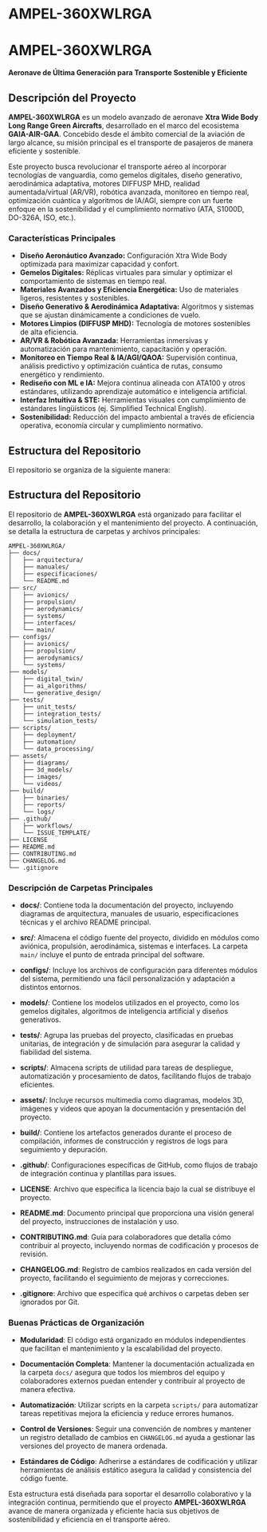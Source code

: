 # AMPEL-360XWLRGA

# AMPEL-360XWLRGA
**Aeronave de Última Generación para Transporte Sostenible y Eficiente**

## Descripción del Proyecto
**AMPEL-360XWLRGA** es un modelo avanzado de aeronave **Xtra Wide Body Long Range Green Aircrafts**, desarrollado en el marco del ecosistema **GAIA-AIR-GAA**. Concebido desde el ámbito comercial de la aviación de largo alcance, su misión principal es el transporte de pasajeros de manera eficiente y sostenible.

Este proyecto busca revolucionar el transporte aéreo al incorporar tecnologías de vanguardia, como gemelos digitales, diseño generativo, aerodinámica adaptativa, motores DIFFUSP MHD, realidad aumentada/virtual (AR/VR), robótica avanzada, monitoreo en tiempo real, optimización cuántica y algoritmos de IA/AGI, siempre con un fuerte enfoque en la sostenibilidad y el cumplimiento normativo (ATA, S1000D, DO-326A, ISO, etc.).

### Características Principales
- **Diseño Aeronáutico Avanzado:** Configuración Xtra Wide Body optimizada para maximizar capacidad y confort.
- **Gemelos Digitales:** Réplicas virtuales para simular y optimizar el comportamiento de sistemas en tiempo real.
- **Materiales Avanzados y Eficiencia Energética:** Uso de materiales ligeros, resistentes y sostenibles.
- **Diseño Generativo & Aerodinámica Adaptativa:** Algoritmos y sistemas que se ajustan dinámicamente a condiciones de vuelo.
- **Motores Limpios (DIFFUSP MHD):** Tecnología de motores sostenibles de alta eficiencia.
- **AR/VR & Robótica Avanzada:** Herramientas inmersivas y automatización para mantenimiento, capacitación y operación.
- **Monitoreo en Tiempo Real & IA/AGI/QAOA:** Supervisión continua, análisis predictivo y optimización cuántica de rutas, consumo energético y rendimiento.
- **Rediseño con ML e IA:** Mejora continua alineada con ATA100 y otros estándares, utilizando aprendizaje automático e inteligencia artificial.
- **Interfaz Intuitiva & STE:** Herramientas visuales con cumplimiento de estándares lingüísticos (ej. Simplified Technical English).
- **Sostenibilidad:** Reducción del impacto ambiental a través de eficiencia operativa, economía circular y cumplimiento normativo.

## Estructura del Repositorio
El repositorio se organiza de la siguiente manera:

## Estructura del Repositorio

El repositorio de **AMPEL-360XWLRGA** está organizado para facilitar el desarrollo, la colaboración y el mantenimiento del proyecto. A continuación, se detalla la estructura de carpetas y archivos principales:

```
AMPEL-360XWLRGA/
├── docs/
│   ├── arquitectura/
│   ├── manuales/
│   ├── especificaciones/
│   └── README.md
├── src/
│   ├── avionics/
│   ├── propulsion/
│   ├── aerodynamics/
│   ├── systems/
│   ├── interfaces/
│   └── main/
├── configs/
│   ├── avionics/
│   ├── propulsion/
│   ├── aerodynamics/
│   └── systems/
├── models/
│   ├── digital_twin/
│   ├── ai_algorithms/
│   └── generative_design/
├── tests/
│   ├── unit_tests/
│   ├── integration_tests/
│   └── simulation_tests/
├── scripts/
│   ├── deployment/
│   ├── automation/
│   └── data_processing/
├── assets/
│   ├── diagrams/
│   ├── 3d_models/
│   ├── images/
│   └── videos/
├── build/
│   ├── binaries/
│   ├── reports/
│   └── logs/
├── .github/
│   ├── workflows/
│   └── ISSUE_TEMPLATE/
├── LICENSE
├── README.md
├── CONTRIBUTING.md
├── CHANGELOG.md
└── .gitignore
```

### Descripción de Carpetas Principales

- **docs/**: Contiene toda la documentación del proyecto, incluyendo diagramas de arquitectura, manuales de usuario, especificaciones técnicas y el archivo README principal.
  
- **src/**: Almacena el código fuente del proyecto, dividido en módulos como aviónica, propulsión, aerodinámica, sistemas e interfaces. La carpeta `main/` incluye el punto de entrada principal del software.
  
- **configs/**: Incluye los archivos de configuración para diferentes módulos del sistema, permitiendo una fácil personalización y adaptación a distintos entornos.
  
- **models/**: Contiene los modelos utilizados en el proyecto, como los gemelos digitales, algoritmos de inteligencia artificial y diseños generativos.
  
- **tests/**: Agrupa las pruebas del proyecto, clasificadas en pruebas unitarias, de integración y de simulación para asegurar la calidad y fiabilidad del sistema.
  
- **scripts/**: Almacena scripts de utilidad para tareas de despliegue, automatización y procesamiento de datos, facilitando flujos de trabajo eficientes.
  
- **assets/**: Incluye recursos multimedia como diagramas, modelos 3D, imágenes y videos que apoyan la documentación y presentación del proyecto.
  
- **build/**: Contiene los artefactos generados durante el proceso de compilación, informes de construcción y registros de logs para seguimiento y depuración.
  
- **.github/**: Configuraciones específicas de GitHub, como flujos de trabajo de integración continua y plantillas para issues.
  
- **LICENSE**: Archivo que especifica la licencia bajo la cual se distribuye el proyecto.
  
- **README.md**: Documento principal que proporciona una visión general del proyecto, instrucciones de instalación y uso.
  
- **CONTRIBUTING.md**: Guía para colaboradores que detalla cómo contribuir al proyecto, incluyendo normas de codificación y procesos de revisión.
  
- **CHANGELOG.md**: Registro de cambios realizados en cada versión del proyecto, facilitando el seguimiento de mejoras y correcciones.
  
- **.gitignore**: Archivo que especifica qué archivos o carpetas deben ser ignorados por Git.

### Buenas Prácticas de Organización

- **Modularidad**: El código está organizado en módulos independientes que facilitan el mantenimiento y la escalabilidad del proyecto.
  
- **Documentación Completa**: Mantener la documentación actualizada en la carpeta `docs/` asegura que todos los miembros del equipo y colaboradores externos puedan entender y contribuir al proyecto de manera efectiva.
  
- **Automatización**: Utilizar scripts en la carpeta `scripts/` para automatizar tareas repetitivas mejora la eficiencia y reduce errores humanos.
  
- **Control de Versiones**: Seguir una convención de nombres y mantener un registro detallado de cambios en `CHANGELOG.md` ayuda a gestionar las versiones del proyecto de manera ordenada.
  
- **Estándares de Código**: Adherirse a estándares de codificación y utilizar herramientas de análisis estático asegura la calidad y consistencia del código fuente.

Esta estructura está diseñada para soportar el desarrollo colaborativo y la integración continua, permitiendo que el proyecto **AMPEL-360XWLRGA** avance de manera organizada y eficiente hacia sus objetivos de sostenibilidad y eficiencia en el transporte aéreo.
